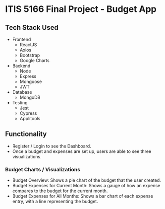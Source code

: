 # ITIS 5166 Final Project - Budget App

## Tech Stack Used
- Frontend
	- ReactJS
	- Axios
	- Bootstrap
	- Google Charts
- Backend 
  - Node
  - Express
  - Mongoose
  - JWT
 - Database
   - MongoDB
 - Testing
   - Jest
   - Cypress
   - Applitools

## Functionality
- Register / Login to see the Dashboard.
- Once a budget and expenses are set up, users are able to see three visualizations.
### Budget Charts / Visualizations
- Budget Overview: Shows a pie chart of the budget that the user created.
- Budget Expenses for Current Month: Shows a gauge of how an expense compares to the budget for the current month.
- Budget Expenses for All Months: Shows a bar chart of each expense entry, with a line representing the budget.